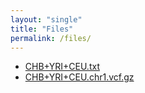 ```yaml
---
layout: "single"
title: "Files"
permalink: /files/
---
```


* [CHB+YRI+CEU.txt](https://raw.githubusercontent.com/wletsou/bioinformatics/master/docs/CHB%2BYRI%2BCEU.txt)
* [CHB+YRI+CEU.chr1.vcf.gz](https://github.com/wletsou/bioinformatics/raw/master/docs/CHB%2BYRI%2BCEU.chr1.vcf.gz)
